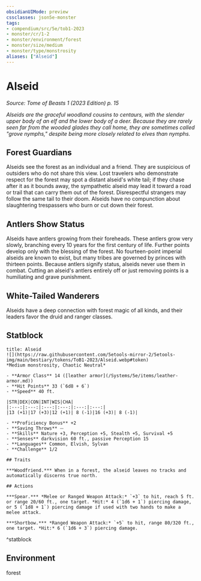 ```yaml
---
obsidianUIMode: preview
cssclasses: json5e-monster
tags:
- compendium/src/5e/tob1-2023
- monster/cr/1-2
- monster/environment/forest
- monster/size/medium
- monster/type/monstrosity
aliases: ["Alseid"]
---
```

# Alseid
*Source: Tome of Beasts 1 (2023 Edition) p. 15*  

*Alseids are the graceful woodland cousins to centaurs, with the slender upper body of an elf and the lower body of a deer. Because they are rarely seen far from the wooded glades they call home, they are sometimes called "grove nymphs," despite being more closely related to elves than nymphs.*

## Forest Guardians

Alseids see the forest as an individual and a friend. They are suspicious of outsiders who do not share this view. Lost travelers who demonstrate respect for the forest may spot a distant alseid's white tail; if they chase after it as it bounds away, the sympathetic alseid may lead it toward a road or trail that can carry them out of the forest. Disrespectful strangers may follow the same tail to their doom. Alseids have no compunction about slaughtering trespassers who burn or cut down their forest.

## Antlers Show Status

Alseids have antlers growing from their foreheads. These antlers grow very slowly, branching every 10 years for the first century of life. Further points develop only with the blessing of the forest. No fourteen-point imperial alseids are known to exist, but many tribes are governed by princes with thirteen points. Because antlers signify status, alseids never use them in combat. Cutting an alseid's antlers entirely off or just removing points is a humiliating and grave punishment.

## White-Tailed Wanderers

Alseids have a deep connection with forest magic of all kinds, and their leaders favor the druid and ranger classes.

## Statblock

```ad-statblock
title: Alseid
![](https://raw.githubusercontent.com/5etools-mirror-2/5etools-img/main/bestiary/tokens/ToB1-2023/Alseid.webp#token)
*Medium monstrosity, Chaotic Neutral*

- **Armor Class** 14 ([leather armor](/Systems/5e/items/leather-armor.md))
- **Hit Points** 33 (`6d8 + 6`)
- **Speed** 40 ft.

|STR|DEX|CON|INT|WIS|CHA|
|:---:|:---:|:---:|:---:|:---:|:---:|
|13 (+1)|17 (+3)|12 (+1)| 8 (-1)|16 (+3)| 8 (-1)|

- **Proficiency Bonus** +2
- **Saving Throws** ⏤
- **Skills** Nature +3, Perception +5, Stealth +5, Survival +5
- **Senses** darkvision 60 ft., passive Perception 15
- **Languages** Common, Elvish, Sylvan
- **Challenge** 1/2

## Traits

***Woodfriend.*** When in a forest, the alseid leaves no tracks and automatically discerns true north.

## Actions

***Spear.*** *Melee or Ranged Weapon Attack:* `+3` to hit, reach 5 ft. or range 20/60 ft., one target. *Hit:* 4 (`1d6 + 1`) piercing damage, or 5 (`1d8 + 1`) piercing damage if used with two hands to make a melee attack.

***Shortbow.*** *Ranged Weapon Attack:* `+5` to hit, range 80/320 ft., one target. *Hit:* 6 (`1d6 + 3`) piercing damage.
```
^statblock

## Environment

forest